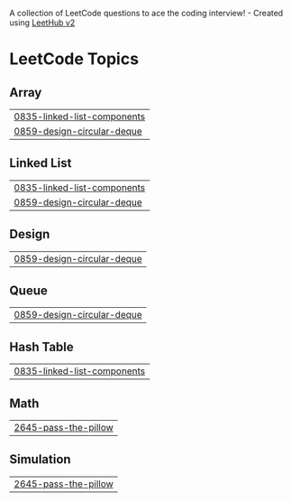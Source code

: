 A collection of LeetCode questions to ace the coding interview! - Created using [LeetHub v2](https://github.com/arunbhardwaj/LeetHub-2.0)
<!---LeetCode Topics Start-->
# LeetCode Topics
## Array
|  |
| ------- |
| [0835-linked-list-components](https://github.com/Ash-codes18/Cpp_DSA/tree/master/0835-linked-list-components) |
| [0859-design-circular-deque](https://github.com/Ash-codes18/Cpp_DSA/tree/master/0859-design-circular-deque) |
## Linked List
|  |
| ------- |
| [0835-linked-list-components](https://github.com/Ash-codes18/Cpp_DSA/tree/master/0835-linked-list-components) |
| [0859-design-circular-deque](https://github.com/Ash-codes18/Cpp_DSA/tree/master/0859-design-circular-deque) |
## Design
|  |
| ------- |
| [0859-design-circular-deque](https://github.com/Ash-codes18/Cpp_DSA/tree/master/0859-design-circular-deque) |
## Queue
|  |
| ------- |
| [0859-design-circular-deque](https://github.com/Ash-codes18/Cpp_DSA/tree/master/0859-design-circular-deque) |
## Hash Table
|  |
| ------- |
| [0835-linked-list-components](https://github.com/Ash-codes18/Cpp_DSA/tree/master/0835-linked-list-components) |
## Math
|  |
| ------- |
| [2645-pass-the-pillow](https://github.com/Ash-codes18/Cpp_DSA/tree/master/2645-pass-the-pillow) |
## Simulation
|  |
| ------- |
| [2645-pass-the-pillow](https://github.com/Ash-codes18/Cpp_DSA/tree/master/2645-pass-the-pillow) |
<!---LeetCode Topics End-->